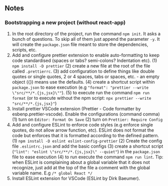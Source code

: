 ## Notes

### Bootstrapping a new project (without react-app)

1. In the root directory of the project, run the command `npm init`. It asks a bunch of questions. To skip all of them just append the parameter `-y`. It will create the `package.json` file meant to store the dependencies, scripts, etc.
2. Add and configure prettier extension to enable auto-formatting to keep code standardised (spaces or tabs? semi-colons? Indentation etc). (1) `npm install -D prettier` (2) create a new file at the root of the file called `.prettierrc`. (3) add configuration to define things like double quotes or single quotes, 2 or 4 spaces, tabs or spaces, etc. - an empty object ({}) means use the defaults. (4) create a shortcut script within `package.json` to ease execution (e.g `"format": "prettier --write \"src/**/*.{js,jsx}\""`). (5) to execute run the command `npm run format` (or to execute without the npm script: `npx prettier --write "src/**/*.{js,jsx}"`)
3. Install prettier VSCode extension (Prettier - Code formatter by esbenp.prettier-vscode). Enable the configurations (command comma) (1) turn on `Editor: Format On Save` (2) turn on `Prettier: Require Config`
4. Add and configure ESLint to enforce code styles (e.g enforce single quotes, do not allow arrow function, etc). ESLint does not format the code but enforces that it is formatted according to the defined pattern. (1) `npm install -D eslint eslint-config-prettier` (2) Create the config file `.eslintrc.json` and add the basic configs (3) create a shortcut script (`"lint": "eslint \"src/**/*.{js,jsx}\" --quiet"`) in the `package.json` file to ease execution (4) to run execute the command `npm run lint`. Tip: when ESLint is complaining about a global variable that it does not recognize, just add at the top of the file a comment with the global variable name. E.g `/* global React */`
5. Install ESLint extension for VSCode (ESLint by Dirk Baeumer).
